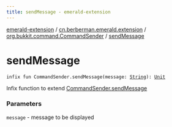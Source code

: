 ```yaml
---
title: sendMessage - emerald-extension
---
```


[emerald-extension](../../index.html) / [cn.berberman.emerald.extension](../index.html) / [org.bukkit.command.CommandSender](index.html) / [sendMessage](.)

# sendMessage

`infix fun CommandSender.sendMessage(message: `[`String`](https://kotlinlang.org/api/latest/jvm/stdlib/kotlin/-string/index.html)`): `[`Unit`](https://kotlinlang.org/api/latest/jvm/stdlib/kotlin/-unit/index.html)

Infix function to extend [CommandSender.sendMessage](#)

### Parameters

`message` - message to be displayed